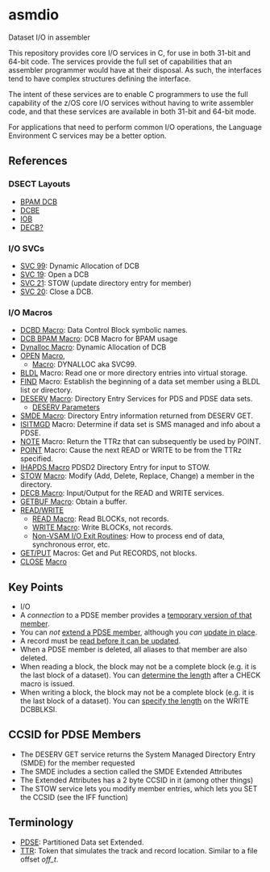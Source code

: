 # asmdio

Dataset I/O in assembler

This repository provides core I/O services in C, for use in both 31-bit and 64-bit code.
The services provide the full set of capabilities that an assembler programmer would have at their disposal.
As such, the interfaces tend to have complex structures defining the interface.

The intent of these services are to enable C programmers to use the full capability of the z/OS core I/O services
without having to write assembler code, and that these services are available in both 31-bit and 64-bit mode.

For applications that need to perform common I/O operations, the Language Environment C services may be a better option.

## References

### DSECT Layouts

- [BPAM DCB](https://tech.mikefulton.ca/BPAMDCBLayout)
- [DCBE](https://tech.mikefulton.ca/DCBELayout)  
- [IOB](https://tech.mikefulton.ca/IOBLayout)
- [DECB?]()

### I/O SVCs

- [SVC 99](https://www.ibm.com/docs/en/zos/3.1.0?topic=functions-example-dynamic-allocation-request): Dynamic Allocation of DCB
- [SVC 19](https://tech.mikefulton.ca/SVC19-OPEN): Open a DCB
- [SVC 21](https://tech.mikefulton.ca/SVC21): STOW (update directory entry for member)
- [SVC 20](https://tech.mikefulton.ca/SVC20-CLOSE): Close a DCB.

### I/O Macros

- [DCBD Macro](https://www.ibm.com/docs/en/zos/3.1.0?topic=nvmd-dcbdprovide-symbolic-reference-data-control-blocks-bdam-bisam-bpam-bsam-qisam-qsam): Data Control Block symbolic names.
- [DCB BPAM Macro](https://tech.mikefulton.ca/DCBBPAMMacro): DCB Macro for BPAM usage
- [Dynalloc Macro](https://tech.mikefulton.ca/DynallocMacro): Dynamic Allocation of DCB
- [OPEN](https://www.ibm.com/docs/en/zos/3.1.0?topic=nvmd-openconnect-program-data-bdam-bisam-interface-vsam-bpam-bsam-qisam-interface-vsam-qsam) [Macro](https://tech.mikefulton.ca/QSAMOPEN), 
  - [Macro](https://tech.mikefulton.ca/DynallocMacro): DYNALLOC aka SVC99.
- [BLDL](https://www.ibm.com/docs/en/zos/3.1.0?topic=pdse-using-bldl-macro-construct-directory-entry-list) Macro: Read one or more directory entries into virtual storage.
- [FIND](https://www.ibm.com/docs/en/zos/3.1.0?topic=descriptions-findestablish-beginning-data-set-member-bpam) Macro: Establish the beginning of a data set member using a BLDL list or directory.
- [DESERV](https://www.ibm.com/docs/en/zos/3.1.0?topic=pdse-using-directory-entry-services) [Macro](https://tech.mikefulton.ca/DESERV): Directory Entry Services for PDS and PDSE data sets.
  - [DESERV Parameters](https://tech.mikefulton.ca/DESERV_GET)
- [SMDE Macro](https://tech.mikefulton.ca/SMDEMacro): Directory Entry information returned from DESERV GET.
- [ISITMGD](https://www.ibm.com/docs/en/zos/3.1.0?topic=pmp-using-isitmgd-determine-whether-data-set-is-system-managed) Macro: Determine if data set is SMS managed and info about a PDSE.
- [NOTE](https://www.ibm.com/docs/en/zos/3.1.0?topic=pdse-using-note-macro-provide-relative-position) Macro: Return the TTRz that can subsequently be used by POINT.
- [POINT](https://www.ibm.com/docs/en/zos/3.1.0?topic=pdse-using-point-macro-position-block) Macro: Cause the next READ or WRITE to be from the TTRz specified.
- [IHAPDS Macro](https://tech.mikefulton.ca/IHAPDSMacro) PDSD2 Directory Entry for input to STOW.
- [STOW](https://www.ibm.com/docs/en/zos/3.1.0?topic=pdse-using-stow-macro-update-directory) [Macro](https://tech.mikefulton.ca/STOWMacro): Modify (Add, Delete, Replace, Change) a member in the directory.
- [DECB Macro](https://tech.mikefulton.ca/DECBMacro): Input/Output for the READ and WRITE services.
- [GETBUF Macro](https://tech.mikefulton.ca/GETBufMacro): Obtain a buffer.
- [READ/WRITE](https://www.ibm.com/docs/en/zos/3.1.0?topic=records-accessing-data-read-write) 
  - [READ Macro](https://tech.mikefulton.ca/READMacro): Read BLOCKs, not records.
  - [WRITE Macro](https://tech.mikefulton.ca/WRITEMacro): Write BLOCKs, not records.
  - [Non-VSAM I/O Exit Routines](https://tech.mikefulton.ca/NonVSAMIOExitRoutines): How to process end of data, synchronous error, etc.
- [GET/PUT](https://www.ibm.com/docs/en/zos/3.1.0?topic=records-accessing-data-get-put) Macros: Get and Put RECORDS, not blocks. 
- [CLOSE](https://www.ibm.com/docs/en/zos/3.1.0?topic=nvmd-openconnect-program-data-bdam-bisam-interface-vsam-bpam-bsam-qisam-interface-vsam-qsam) [Macro](https://tech.mikefulton.ca/QSAMCLOSE)

## Key Points

- I/O
- A _connection_ to a PDSE member provides a [temporary version of that member](https://www.ibm.com/docs/en/zos/3.1.0?topic=pdse-establishing-connections-members).
- You can _not_ [extend a PDSE member](https://www.ibm.com/docs/en/zos/3.1.0?topic=pdse-extending-member), although you _can_ [update in place](https://www.ibm.com/docs/en/zos/3.1.0?topic=pdse-extending-member).
- A record must be [read before it can be updated](https://www.ibm.com/docs/en/zos/3.1.0?topic=uip-bsam-bpam).
- When a PDSE member is deleted, all aliases to that member are also deleted.
- When reading a block, the block may not be a complete block (e.g. it is the last block of a dataset). You can [determine the length](https://tech.mikefulton.ca/BlockLengthReadDetermination) after a CHECK macro is issued.
- When writing a block, the block may not be a complete block (e.g. it is the last block of a dataset). You can [specify the length](https://tech.mikefulton.ca/BlockLengthWriteDetermination) on the WRITE DCBBLKSI.

## CCSID for PDSE Members

- The DESERV GET service returns the System Managed Directory Entry (SMDE) for the member requested
- The SMDE includes a section called the SMDE Extended Attributes
- The Extended Attributes has a 2 byte CCSID in it (among other things)
- The STOW service lets you modify member entries, which lets you SET the CCSID (see the IFF function)

## Terminology

- [PDSE](https://www.ibm.com/docs/en/zos/3.1.0?topic=files-processing-partitioned-data-set-extended-pdse): Partitioned Data set Extended.
- [TTR](https://www.ibm.com/docs/en/zos/3.1.0?topic=pdse-relative-track-addresses-ttr): Token that simulates the track and record location. Similar to a file offset _off_t_.
